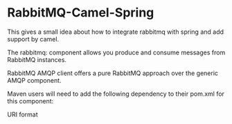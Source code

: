 # RabbitMQ-Camel-Spring

This gives a small idea about how to integrate rabbitmq with spring and add support by camel. 

The rabbitmq: component allows you produce and consume messages from RabbitMQ instances. 

RabbitMQ AMQP client offers a pure RabbitMQ approach over the generic AMQP component.

Maven users will need to add the following dependency to their pom.xml for this component:

URI format
